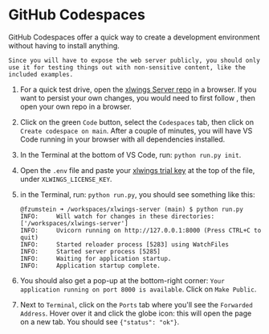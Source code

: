 # GitHub Codespaces

GitHub Codespaces offer a quick way to create a development environment without having to install anything.

```{note}
Since you will have to expose the web server publicly, you should only use it for testing things out with non-sensitive content, like the included examples.
```

1. For a quick test drive, open the [xlwings Server repo](https://github.com/xlwings/xlwings-server) in a browser. If you want to persist your own changes, you would need to first follow [](repo_setup.md), then open your own repo in a browser.
2. Click on the green `Code` button, select the `Codespaces` tab, then click on `Create codespace on main`. After a couple of minutes, you will have VS Code running in your browser with all dependencies installed.
3. In the Terminal at the bottom of VS Code, run: `python run.py init`.
4. Open the `.env` file and paste your [xlwings trial key](https://www.xlwings.org/trial) at the top of the file, under `XLWINGS_LICENSE_KEY`.
5. in the Terminal, run: `python run.py`, you should see something like this:

   ```text
   @fzumstein ➜ /workspaces/xlwings-server (main) $ python run.py
   INFO:     Will watch for changes in these directories: ['/workspaces/xlwings-server']
   INFO:     Uvicorn running on http://127.0.0.1:8000 (Press CTRL+C to quit)
   INFO:     Started reloader process [5283] using WatchFiles
   INFO:     Started server process [5285]
   INFO:     Waiting for application startup.
   INFO:     Application startup complete.
   ```

6. You should also get a pop-up at the bottom-right corner: `Your application running on port 8000 is available`. Click on `Make Public`.
7. Next to `Terminal`, click on the `Ports` tab where you'll see the `Forwarded Address`. Hover over it and click the globe icon: this will open the page on a new tab. You should see `{"status": "ok"}`.
